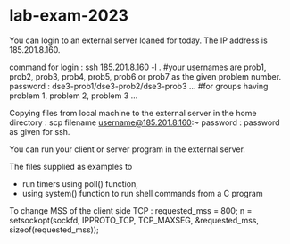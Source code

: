 # lab-exam-2023
You can login to an external server loaned for today. The IP address is 185.201.8.160.

command for login :
ssh 185.201.8.160 -l <username>. #your usernames are prob1, prob2, prob3, prob4, prob5, prob6 or prob7 as the given problem number.
password : dse3-prob1/dse3-prob2/dse3-prob3 ...  #for groups having problem 1, problem 2, problem 3 ...  
  
Copying files from local machine to the external server in the home directory :
scp filename username@185.201.8.160:~
password : password as given for ssh.

You can run your client or server program in the external server.
  
The files supplied as examples to 
  - run timers using poll() function,
  - using system() function to run shell commands from a C program
  
To change MSS of the client side TCP :
  requested_mss = 800;
  n = setsockopt(sockfd, IPPROTO_TCP, TCP_MAXSEG, &requested_mss, sizeof(requested_mss));
  
  
